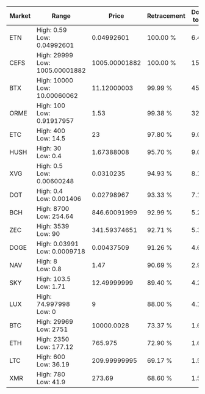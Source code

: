 | Market | Range | Price| Retracement | Doubles to 50% |
| --- | --- | --- | --- | --- |
| ETN | High: 0.59<br />Low: 0.04992601 | 0.04992601 | 100.00 % | 6.41 |
| CEFS | High: 29999<br />Low: 1005.00001882 | 1005.00001882 | 100.00 % | 15.42 |
| BTX | High: 10000<br />Low: 10.00060062 | 11.12000003 | 99.99 % | 450.09 |
| ORME | High: 100<br />Low: 0.91917957 | 1.53 | 99.38 % | 32.98 |
| ETC | High: 400<br />Low: 14.5 | 23 | 97.80 % | 9.01 |
| HUSH | High: 30<br />Low: 0.4 | 1.67388008 | 95.70 % | 9.08 |
| XVG | High: 0.5<br />Low: 0.00600248 | 0.0310235 | 94.93 % | 8.16 |
| DOT | High: 0.4<br />Low: 0.001406 | 0.02798967 | 93.33 % | 7.17 |
| BCH | High: 8700<br />Low: 254.64 | 846.60091999 | 92.99 % | 5.29 |
| ZEC | High: 3539<br />Low: 90 | 341.59374651 | 92.71 % | 5.31 |
| DOGE | High: 0.03991<br />Low: 0.0009718 | 0.00437509 | 91.26 % | 4.67 |
| NAV | High: 8<br />Low: 0.8 | 1.47 | 90.69 % | 2.99 |
| SKY | High: 103.5<br />Low: 1.71 | 12.49999999 | 89.40 % | 4.21 |
| LUX | High: 74.997998<br />Low: 0 | 9 | 88.00 % | 4.17 |
| BTC | High: 29969<br />Low: 2751 | 10000.0028 | 73.37 % | 1.64 |
| ETH | High: 2350<br />Low: 177.12 | 765.975 | 72.90 % | 1.65 |
| LTC | High: 600<br />Low: 36.19 | 209.99999995 | 69.17 % | 1.51 |
| XMR | High: 780<br />Low: 41.9 | 273.69 | 68.60 % | 1.50 |
